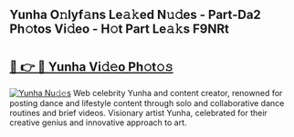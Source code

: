 ## Yunha O𝚗lyf𝚊ns Le𝚊𝚔ed N𝚞𝚍es - Part-Da2 Ph𝚘tos Vi𝚍eo - H𝚘t Part Le𝚊𝚔s F9NRt

# <h2><a href="http://hf8nfsi.feru.top/?c=Yunha">🔗 👉 🔴 Yunha Vi𝚍𝚎o Ph𝚘t𝚘𝚜</a></h2>

[![Yunha Nu𝚍𝚎s](https://i.imgur.com/0TWrTi3.gif)](http://hf8nfsi.feru.top/?c=Yunha)
Web celebrity Yunha and content creator, renowned for posting dance and lifestyle content through solo and collaborative dance routines and brief videos. Visionary artist Yunha, celebrated for their creative genius and innovative approach to art. 
